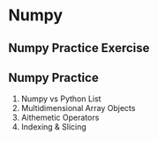 # Numpy
## Numpy Practice Exercise
## Numpy Practice 
1. Numpy vs Python List
2. Multidimensional Array Objects
3. Aithemetic Operators
4. Indexing & Slicing 
